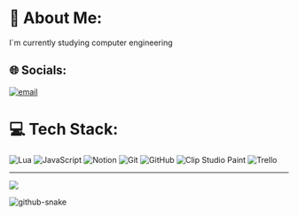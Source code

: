 # 💫 About Me:
I´m currently studying computer engineering


## 🌐 Socials:
[![email](https://img.shields.io/badge/Email-D14836?logo=gmail&logoColor=white)](mailto:felipe.soares@sou.inteli.edu.br) 

# 💻 Tech Stack:
![Lua](https://img.shields.io/badge/lua-%232C2D72.svg?style=for-the-badge&logo=lua&logoColor=white) ![JavaScript](https://img.shields.io/badge/javascript-%23323330.svg?style=for-the-badge&logo=javascript&logoColor=%23F7DF1E) ![Notion](https://img.shields.io/badge/Notion-%23000000.svg?style=for-the-badge&logo=notion&logoColor=white) ![Git](https://img.shields.io/badge/git-%23F05033.svg?style=for-the-badge&logo=git&logoColor=white) ![GitHub](https://img.shields.io/badge/github-%23121011.svg?style=for-the-badge&logo=github&logoColor=white) ![Clip Studio Paint](https://img.shields.io/badge/ClipStudioPaint-%23CFD3D3.svg?style=for-the-badge&logo=ClipStudioPaint&logoColor=white) ![Trello](https://img.shields.io/badge/Trello-%23026AA7.svg?style=for-the-badge&logo=Trello&logoColor=white)

---
[![](https://visitcount.itsvg.in/api?id=gubidev&icon=0&color=0)](https://visitcount.itsvg.in)

<!-- Proudly created with GPRM ( https://gprm.itsvg.in ) -->
<picture>
  <source media="(prefers-color-scheme: dark)" srcset="https://raw.githubusercontent.com/gubidev/gubidev/output/github-snake-dark.svg" />
  <source media="(prefers-color-scheme: light)" srcset="https://raw.githubusercontent.com/gubidev/gubidev/output/github-snake.svg" />
  <img alt="github-snake" src="https://raw.githubusercontent.com/gubidev/gubidev/output/github-snake.svg" />
</picture>

